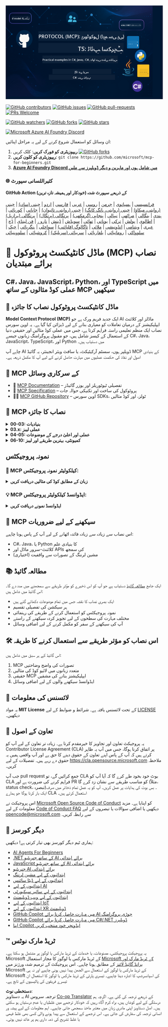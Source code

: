 <!--
CO_OP_TRANSLATOR_METADATA:
{
  "original_hash": "af49e2a6fd462dde6f9ad952d5c8cc6e",
  "translation_date": "2025-06-21T13:35:58+00:00",
  "source_file": "README.md",
  "language_code": "ur"
}
-->
![MCP-for-beginners](../../translated_images/mcp-beginners.2ce2b317996369ff66c5b72e25eff9d4288ab2741fc70c0b4e523d1ae1e249fd.ur.png) 

[![GitHub contributors](https://img.shields.io/github/contributors/microsoft/mcp-for-beginners.svg)](https://GitHub.com/microsoft/mcp-for-beginners/graphs/contributors)
[![GitHub issues](https://img.shields.io/github/issues/microsoft/mcp-for-beginners.svg)](https://GitHub.com/microsoft/mcp-for-beginners/issues)
[![GitHub pull-requests](https://img.shields.io/github/issues-pr/microsoft/mcp-for-beginners.svg)](https://GitHub.com/microsoft/mcp-for-beginners/pulls)
[![PRs Welcome](https://img.shields.io/badge/PRs-welcome-brightgreen.svg?style=flat-square)](http://makeapullrequest.com)

[![GitHub watchers](https://img.shields.io/github/watchers/microsoft/mcp-for-beginners.svg?style=social&label=Watch)](https://GitHub.com/microsoft/mcp-for-beginners/watchers)
[![GitHub forks](https://img.shields.io/github/forks/microsoft/mcp-for-beginners.svg?style=social&label=Fork)](https://GitHub.com/microsoft/mcp-for-beginners/fork)
[![GitHub stars](https://img.shields.io/github/stars/microsoft/mcp-for-beginners?style=social&label=Star)](https://GitHub.com/microsoft/mcp-for-beginners/stargazers)


[![Microsoft Azure AI Foundry Discord](https://dcbadge.vercel.app/api/server/ByRwuEEgH4)](https://discord.com/invite/ByRwuEEgH4)


ان وسائل کو استعمال شروع کرنے کے لیے یہ مراحل اپنائیں:
1. **ریپوزیٹری کو فورک کریں**: کلک کریں [![GitHub forks](https://img.shields.io/github/forks/microsoft/mcp-for-beginners.svg?style=social&label=Fork)](https://GitHub.com/microsoft/mcp-for-beginners/fork)
2. **ریپوزیٹری کو کلون کریں**:   `git clone https://github.com/microsoft/mcp-for-beginners.git`
3. [**Azure AI Foundry Discord میں شامل ہوں اور ماہرین و دیگر ڈویلپرز سے ملیں**](https://discord.com/invite/ByRwuEEgH4)


### 🌐 کثیراللسانی سپورٹ

#### GitHub Action کے ذریعے سپورٹ شدہ (خودکار اور ہمیشہ تازہ ترین)
[فرانسیسی](../fr/README.md) | [ہسپانوی](../es/README.md) | [جرمن](../de/README.md) | [روسی](../ru/README.md) | [عربی](../ar/README.md) | [فارسی](../fa/README.md) | [اردو](./README.md) | [چینی (سادہ)](../zh/README.md) | [چینی (روایتی، میکاؤ)](../mo/README.md) | [چینی (روایتی، ہانگ کانگ)](../hk/README.md) | [چینی (روایتی، تائیوان)](../tw/README.md) | [جاپانی](../ja/README.md) | [کوریائی](../ko/README.md) | [ہندی](../hi/README.md) | [بنگالی](../bn/README.md) | [مراٹھی](../mr/README.md) | [نیپالی](../ne/README.md) | [پنجابی (گرمکھی)](../pa/README.md) | [پرتگالی (پرتگال)](../pt/README.md) | [پرتگالی (برازیل)](../br/README.md) | [اطالوی](../it/README.md) | [پولش](../pl/README.md) | [ترکی](../tr/README.md) | [یونانی](../el/README.md) | [تھائی](../th/README.md) | [سویڈش](../sv/README.md) | [ڈینش](../da/README.md) | [ناروے](../no/README.md) | [فن لینڈی](../fi/README.md) | [ڈچ](../nl/README.md) | [عبری](../he/README.md) | [ویتنامی](../vi/README.md) | [انڈونیشی](../id/README.md) | [ملائی](../ms/README.md) | [تاگالوگ (فلپائنی)](../tl/README.md) | [سواحلی](../sw/README.md) | [ہنگریائی](../hu/README.md) | [چیک](../cs/README.md) | [سلوواکی](../sk/README.md) | [رومانیائی](../ro/README.md) | [بلغاریائی](../bg/README.md) | [سربیائی (سریلیک)](../sr/README.md) | [کروشیائی](../hr/README.md) | [سلووینیائی](../sl/README.md)
# 🚀 ماڈل کانٹیکسٹ پروٹوکول (MCP) نصاب برائے مبتدیان

## **C#، Java، JavaScript، Python، اور TypeScript میں عملی کوڈ مثالوں کے ساتھ MCP سیکھیں**

## 🧠 ماڈل کانٹیکسٹ پروٹوکول نصاب کا جائزہ

**Model Context Protocol (MCP)** ایک جدید فریم ورک ہے جو AI ماڈلز اور کلائنٹ ایپلیکیشنز کے درمیان تعاملات کو معیاری بنانے کے لیے ڈیزائن کیا گیا ہے۔ یہ اوپن سورس نصاب ایک منظم تعلیمی راستہ فراہم کرتا ہے، جس میں عملی کوڈ مثالیں اور حقیقی دنیا کے استعمال کے کیسز شامل ہیں، جو مقبول پروگرامنگ زبانوں جیسے C#، Java، JavaScript، TypeScript، اور Python میں دستیاب ہیں۔

چاہے آپ AI ڈویلپر ہوں، سسٹم آرکیٹیکٹ، یا سافٹ ویئر انجینئر، یہ گائیڈ MCP کے بنیادی اصول اور نفاذ کی حکمت عملیوں میں مہارت حاصل کرنے کے لیے آپ کا مکمل ذریعہ ہے۔

## 🔗 MCP کے سرکاری وسائل

- 📘 [MCP Documentation](https://modelcontextprotocol.io/) – تفصیلی ٹیوٹوریلز اور یوزر گائیڈز  
- 📜 [MCP Specification](https://spec.modelcontextprotocol.io/) – پروٹوکول کی ساخت اور تکنیکی حوالہ جات  
- 🧑‍💻 [MCP GitHub Repository](https://github.com/modelcontextprotocol) – اوپن سورس SDKs، ٹولز، اور کوڈ مثالیں  

## 🧭 MCP نصاب کا جائزہ

<details>
  <summary><strong>00-03: بنیادیات</strong></summary>

- **00. MCP کا تعارف**  
  ماڈل کانٹیکسٹ پروٹوکول کا جائزہ اور AI پائپ لائنز میں اس کی اہمیت۔ [مزید پڑھیں](./00-Introduction/README.md)
- **01. بنیادی تصورات کی وضاحت**  
  MCP کے بنیادی تصورات کی تفصیلی جانچ۔ [مزید پڑھیں](./01-CoreConcepts/README.md)
- **02. MCP میں سیکیورٹی**  
  سیکیورٹی خطرات اور بہترین طریقے۔ [مزید پڑھیں](./02-Security/README.md)
- **03. MCP کے ساتھ شروعات**  
  ماحول کی تیاری، بنیادی سرورز/کلائنٹس، انضمام۔ [مزید پڑھیں](./03-GettingStarted/README.md)
</details>

<details>
  <summary><strong>03.x: عملی لیبز</strong></summary>

- **3.1. پہلا سرور** – [رہنمائی](./03-GettingStarted/01-first-server/README.md)
- **3.2. پہلا کلائنٹ** – [رہنمائی](./03-GettingStarted/02-client/README.md)
- **3.3. LLM کے ساتھ کلائنٹ** – [رہنمائی](./03-GettingStarted/03-llm-client/README.md)
- **3.4. Visual Studio Code کے ساتھ سرور کا استعمال** – [رہنمائی](./03-GettingStarted/04-vscode/README.md)
- **3.5. SSE کے ذریعے سرور بنانا** – [رہنمائی](./03-GettingStarted/05-sse-server/README.md)
- **3.6. HTTP اسٹریمنگ** – [رہنمائی](./03-GettingStarted/06-http-streaming/README.md)
- **3.7. AI Toolkit کا استعمال** – [رہنمائی](./03-GettingStarted/07-aitk/README.md)
- **3.8. اپنے سرور کی جانچ** – [رہنمائی](./03-GettingStarted/08-testing/README.md)
- **3.9. اپنے سرور کی تعیناتی** – [رہنمائی](./03-GettingStarted/09-deployment/README.md)
</details>

<details>
  <summary><strong>04-05: عملی اور اعلیٰ درجے کے موضوعات</strong></summary>

- **04. عملی نفاذ**  
  SDKs، ڈیبگنگ، ٹیسٹنگ، دوبارہ استعمال کے قابل پرامپٹ ٹیمپلیٹس۔ [مزید پڑھیں](./04-PracticalImplementation/README.md)
- **05. MCP میں اعلیٰ درجے کے موضوعات**  
  کثیرالموضوع AI، اسکیلنگ، انٹرپرائز استعمال۔ [مزید پڑھیں](./05-AdvancedTopics/README.md)
- **5.1. Azure کے ساتھ MCP انضمام** – [رہنمائی](./05-AdvancedTopics/mcp-integration/README.md)
- **5.2. کثیرالموضوعیت** – [رہنمائی](./05-AdvancedTopics/mcp-multi-modality/README.md)
- **5.3. MCP OAuth2 ڈیمو** – [رہنمائی](./05-AdvancedTopics/mcp-oauth2-demo/README.md)
- **5.4. روٹ کانٹیکسٹس** – [رہنمائی](./05-AdvancedTopics/mcp-root-contexts/README.md)
- **5.5. روٹنگ** – [رہنمائی](./05-AdvancedTopics/mcp-routing/README.md)
- **5.6. سیمپلنگ** – [رہنمائی](./05-AdvancedTopics/mcp-sampling/README.md)
- **5.7. اسکیلنگ** – [رہنمائی](./05-AdvancedTopics/mcp-scaling/README.md)
- **5.8. سیکیورٹی** – [رہنمائی](./05-AdvancedTopics/mcp-security/README.md)
- **5.9. ویب سرچ MCP** – [رہنمائی](./05-AdvancedTopics/web-search-mcp/README.md)
- **5.10. ریئل ٹائم اسٹریمنگ** – [رہنمائی](./05-AdvancedTopics/mcp-realtimestreaming/README.md)
- **5.11. ریئل ٹائم ویب سرچ** – [رہنمائی](./05-AdvancedTopics/mcp-realtimesearch/README.md)
</details>

<details>
  <summary><strong>06-10: کمیونٹی، بہترین طریقے اور لیبز</strong></summary>

- **06. کمیونٹی کی شراکتیں** – [رہنمائی](./06-CommunityContributions/README.md)
- **07۔ ابتدائی اپنانے سے حاصل ہونے والے بصیرتیں** – [رہنما](./07-LessonsFromEarlyAdoption/README.md)
- **08۔ MCP کے لیے بہترین طریقے** – [رہنما](./08-BestPractices/README.md)
- **09۔ MCP کیس اسٹڈیز** – [رہنما](./09-CaseStudy/README.md)
- **10۔ AI ورک فلو کو آسان بنانا: AI Toolkit کے ساتھ MCP سرور کی تعمیر** – [ہینڈز آن لیب](./10-StreamliningAIWorkflowsBuildingAnMCPServerWithAIToolkit/README.md)
</details>

## نمونہ پروجیکٹس

### 🧮 MCP کیلکولیٹر نمونہ پروجیکٹس:
<details>
  <summary><strong>زبان کے مطابق کوڈ کی مثالیں دریافت کریں</strong></summary>

  - [C# MCP سرور کی مثال](./03-GettingStarted/samples/csharp/README.md)
  - [Java MCP کیلکولیٹر](./03-GettingStarted/samples/java/calculator/README.md)
  - [JavaScript MCP ڈیمو](./03-GettingStarted/samples/javascript/README.md)
  - [Python MCP سرور](../../03-GettingStarted/samples/python/mcp_calculator_server.py)
  - [TypeScript MCP کی مثال](./03-GettingStarted/samples/typescript/README.md)

</details>

### 💡 MCP ایڈوانسڈ کیلکولیٹر پروجیکٹس:
<details>
  <summary><strong>ایڈوانسڈ نمونے دریافت کریں</strong></summary>

  - [ایڈوانسڈ C# نمونہ](./04-PracticalImplementation/samples/csharp/README.md)
  - [Java کنٹینر ایپ کی مثال](./04-PracticalImplementation/samples/java/containerapp/README.md)
  - [JavaScript ایڈوانسڈ نمونہ](./04-PracticalImplementation/samples/javascript/README.md)
  - [Python پیچیدہ عمل درآمد](../../04-PracticalImplementation/samples/python/mcp_sample.py)
  - [TypeScript کنٹینر نمونہ](./04-PracticalImplementation/samples/typescript/README.md)

</details>


## 🎯 MCP سیکھنے کے لیے ضروریات

اس نصاب سے زیادہ سے زیادہ فائدہ اٹھانے کے لیے آپ کے پاس ہونا چاہیے:

- C#، Java، یا Python کا بنیادی علم  
- کلائنٹ-سرور ماڈل اور APIs کی سمجھ  
- (اختیاری) مشین لرننگ کے تصورات سے واقفیت  

## 📚 مطالعہ گائیڈ

ایک جامع [مطالعہ گائیڈ](./study_guide.md) دستیاب ہے جو آپ کو اس ذخیرے کو مؤثر طریقے سے سمجھنے میں مدد دے گا۔ اس گائیڈ میں شامل ہیں:

- ایک بصری نصاب کا نقشہ جس میں تمام موضوعات دکھائے گئے ہیں  
- ہر سیکشن کی تفصیلی تقسیم  
- نمونہ پروجیکٹس کو استعمال کرنے کے طریقے کی رہنمائی  
- مختلف مہارت کی سطحوں کے لیے تجویز کردہ سیکھنے کے راستے  
- آپ کی سیکھنے کے سفر کو مکمل کرنے کے لیے اضافی وسائل  

## 🛠️ اس نصاب کو مؤثر طریقے سے استعمال کرنے کا طریقہ

اس گائیڈ کے ہر سبق میں شامل ہیں:

1. MCP تصورات کی واضح وضاحتیں  
2. متعدد زبانوں میں لائیو کوڈ کی مثالیں  
3. حقیقی MCP ایپلیکیشنز بنانے کی مشقیں  
4. ایڈوانسڈ سیکھنے والوں کے لیے اضافی وسائل  

## 📜 لائسنس کی معلومات

یہ مواد **MIT License** کے تحت لائسنس یافتہ ہے۔ شرائط و ضوابط کے لیے [LICENSE](../../LICENSE) دیکھیں۔

## 🤝 تعاون کے اصول

یہ پروجیکٹ تعاون اور تجاویز کا خیرمقدم کرتا ہے۔ زیادہ تر تعاون کے لیے آپ کو Contributor License Agreement (CLA) پر اتفاق کرنا ہوگا، جس میں آپ یہ ظاہر کرتے ہیں کہ آپ کے پاس اپنے تعاون کے حقوق دینے کا حق ہے اور آپ واقعی ہمیں یہ حقوق دے رہے ہیں۔ تفصیلات کے لیے <https://cla.opensource.microsoft.com> ملاحظہ کریں۔

جب آپ pull request جمع کرائیں گے، تو CLA بوٹ خود بخود طے کرے گا کہ آیا آپ کو CLA فراہم کرنے کی ضرورت ہے اور PR کو مناسب طریقے سے نشان زد کرے گا (مثلاً، status check، تبصرہ)۔ بس بوٹ کی ہدایات پر عمل کریں۔ آپ کو یہ عمل تمام ذخائر میں صرف ایک بار کرنا ہوگا جو ہمارے CLA استعمال کرتے ہیں۔

اس پروجیکٹ نے [Microsoft Open Source Code of Conduct](https://opensource.microsoft.com/codeofconduct/) کو اپنایا ہے۔ مزید معلومات کے لیے [Code of Conduct FAQ](https://opensource.microsoft.com/codeofconduct/faq/) دیکھیں یا اضافی سوالات یا تبصروں کے لیے [opencode@microsoft.com](mailto:opencode@microsoft.com) سے رابطہ کریں۔

## 🎒 دیگر کورسز  
ہماری ٹیم دیگر کورسز بھی تیار کرتی ہے! دیکھیں:

- [AI Agents For Beginners](https://github.com/microsoft/ai-agents-for-beginners?WT.mc_id=academic-105485-koreyst)  
- [.NET کے ساتھ جنریٹیو AI برائے ابتدائی](https://github.com/microsoft/Generative-AI-for-beginners-dotnet?WT.mc_id=academic-105485-koreyst)  
- [JavaScript کے ساتھ جنریٹیو AI برائے ابتدائی](https://github.com/microsoft/generative-ai-with-javascript?WT.mc_id=academic-105485-koreyst)  
- [جنریٹیو AI برائے ابتدائی](https://github.com/microsoft/generative-ai-for-beginners?WT.mc_id=academic-105485-koreyst)  
- [ابتدائیوں کے لیے مشین لرننگ](https://aka.ms/ml-beginners?WT.mc_id=academic-105485-koreyst)  
- [ابتدائیوں کے لیے ڈیٹا سائنس](https://aka.ms/datascience-beginners?WT.mc_id=academic-105485-koreyst)  
- [ابتدائیوں کے لیے AI](https://aka.ms/ai-beginners?WT.mc_id=academic-105485-koreyst)  
- [ابتدائیوں کے لیے سائبر سیکیورٹی](https://github.com/microsoft/Security-101??WT.mc_id=academic-96948-sayoung)  
- [ابتدائیوں کے لیے ویب ڈویلپمنٹ](https://aka.ms/webdev-beginners?WT.mc_id=academic-105485-koreyst)  
- [ابتدائیوں کے لیے IoT](https://aka.ms/iot-beginners?WT.mc_id=academic-105485-koreyst)  
- [ابتدائیوں کے لیے XR ڈویلپمنٹ](https://github.com/microsoft/xr-development-for-beginners?WT.mc_id=academic-105485-koreyst)
- [GitHub Copilot میں مہارت حاصل کرنا برائے AI جوڑی پروگرامنگ](https://aka.ms/GitHubCopilotAI?WT.mc_id=academic-105485-koreyst)
- [GitHub Copilot میں مہارت حاصل کرنا برائے C#/.NET ڈویلپرز](https://github.com/microsoft/mastering-github-copilot-for-dotnet-csharp-developers?WT.mc_id=academic-105485-koreyst)
- [اپنا Copilot ایڈونچر خود منتخب کریں](https://github.com/microsoft/CopilotAdventures?WT.mc_id=academic-105485-koreyst)


## ™️ ٹریڈ مارک نوٹس

یہ پروجیکٹ پروجیکٹس، مصنوعات، یا خدمات کے ٹریڈ مارکس یا لوگوز پر مشتمل ہو سکتا ہے۔ Microsoft کے ٹریڈ مارکس یا لوگوز کا مجاز استعمال
[Microsoft کے ٹریڈ مارک اور برانڈ گائیڈ لائنز](https://www.microsoft.com/legal/intellectualproperty/trademarks/usage/general) کے مطابق ہونا چاہیے۔
اس پروجیکٹ کے ترمیم شدہ ورژنز میں Microsoft کے ٹریڈ مارکس یا لوگوز کے استعمال سے الجھن پیدا نہیں ہونی چاہیے اور نہ ہی Microsoft کی اسپانسرشپ کا اشارہ دینا چاہیے۔
تیسری پارٹی کے ٹریڈ مارکس یا لوگوز کا استعمال ان تیسرے فریقوں کی پالیسیوں کے تابع ہے۔

**دستخطی نوٹ**:  
یہ دستاویز AI ترجمہ سروس [Co-op Translator](https://github.com/Azure/co-op-translator) کے ذریعے ترجمہ کی گئی ہے۔ اگرچہ ہم درستگی کے لیے کوشاں ہیں، براہ کرم آگاہ رہیں کہ خودکار ترجمے میں غلطیاں یا عدم درستیاں ہو سکتی ہیں۔ اصل دستاویز اپنی مادری زبان میں معتبر ماخذ سمجھی جانی چاہیے۔ اہم معلومات کے لیے پیشہ ور انسانی ترجمہ کی سفارش کی جاتی ہے۔ اس ترجمے کے استعمال سے پیدا ہونے والی کسی بھی غلط فہمی یا غلط تشریح کی ذمہ داری ہم پر عائد نہیں ہوتی۔